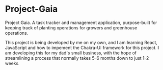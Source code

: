 # Project-Gaia
Project Gaia. A task tracker and management application, purpose-built for keeping track of planting operations for growers and greenhouse operations.

This project is being developed by me on my own, and I am learning React, JavaScript and how to impement the Chakra-UI framework for this project. I am developing this for my dad's small business, with the hope of streamlining a process that normally takes 5-6 months down to just 1-2 weeks. 
